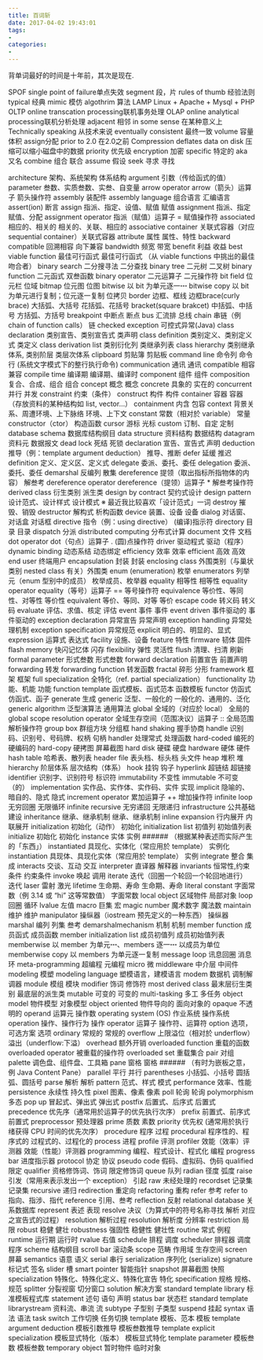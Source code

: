 ```yaml
---
title: 百词斩
date: 2017-04-02 19:43:01
tags:
- 
categories: 
- 
---
```


背单词最好的时间是十年前，其次是现在.

<!--more-->

SPOF single point of failure单点失效
segment 段，片
rules of thumb 经验法则
typical 经典
mimic 模仿
algothrim 算法
LAMP Linux + Apache + Mysql + PHP
OLTP online transcation processing联机事务处理
OLAP online analytical processing联机分析处理
adjacent 相邻
in some sense 在某种意义上
Technically speaking 从技术来说
eventually consistent 最终一致
volume 容量 体积
assign分配
prior to 2.0 在2.0之前
Compression deflates data on disk 压缩可以缩小磁盘中的数据
priority 优先级
encryption 加密
specific 特定的
aka 又名
combine  组合 联合
assume 假设
seek 寻求 寻找




architecture 架构、系统架构 体系结构
argument 引数（传给函式的值）
parameter 叁数、实质叁数、实叁、自变量
arrow operator arrow（箭头）运算子 箭头操作符
assembly 装配件
assembly language 组合语言 汇编语言
assert(ion) 断言
assign 指派、指定、设值、赋值 赋值
assignment 指派、指定 赋值、分配
assignment operator 指派（赋值）运算子 = 赋值操作符
associated 相应的、相关的 相关的、关联、相应的
associative container 关联式容器（对应 sequential container）关联式容器
attribute 属性 属性、特性
backward compatible 回溯相容 向下兼容
bandwidth 频宽 带宽
benefit 利益 收益
best viable function 最佳可行函式 最佳可行函式 （从 viable functions 中挑出的最佳吻合者）
binary search 二分搜寻法 二分查找
binary tree 二元树 二叉树
binary function 二元函式 双叁函数
binary operator 二元运算子 二元操作符
bit field 位元栏 位域
bitmap 位元图 位图
bitwise 以 bit 为单元逐一┅
bitwise copy 以 bit 为单元进行复制；位元逐一复制 位拷贝
border 边框、框线 边框brace(curly brace) 大括弧、大括号 花括弧、花括号
bracket(square brakcet) 中括弧、中括号 方括弧、方括号
breakpoint 中断点 断点
bus 汇流排 总线
chain 串链（例 chain of function calls） 链
checked exception 可控式异常(Java)
class declaration 类别宣告、类别宣告式 类声明
class definition 类别定义、类别定义式 类定义
class derivation list 类别衍化列 类继承列表
class hierarchy 类别继承体系, 类别阶层 类层次体系
clipboard 剪贴簿 剪贴板
command line 命令列 命令行 (系统文字模式下的整行执行命令)
communication 通讯 通讯
compatible 相容 兼容
compile time 编译期 编译期、编译时
component 组件 组件
composition 复合、合成、组合 组合
concept 概念 概念
concrete 具象的 实在的
concurrent 并行 并发
constraint 约束（条件）
construct 构件 构件
container 容器 容器（存放资料的某种结构如 list, vector…）
containment 内含 包容
context 背景关系、周遭环境、上下脉络 环境、上下文
constant 常数（相对於 variable） 常量
constructor（ctor） 构造函数
cursor 游标 光标
custom 订制、自定 定制
database schema 数据库结构纲目
data structure 资料结构 数据结构
datagram 资料元 数据报文
dead lock 死结 死锁
declaration 宣告、宣告式 声明
deduction 推导（例：template argument deduction） 推导、推断
defer 延缓 推迟
definition 定义、定义区、定义式
delegate 委派、委托、委任
delegation 委派、委托、委任
demarshal 反编列 散集
dereference 提领（取出指标所指物体的内容） 解叁考
dereference operator dereference（提领）运算子 * 解叁考操作符
derived class 衍生类别 派生类
design by contract 契约式设计
design pattern 设计范式、设计样式 设计模式 ※ 最近我比较喜欢「设计范式」一词
destroy 摧毁、销毁
destructor 解构式 析构函数
device 装置、设备 设备
dialog 对话窗、对话盒 对话框
directive 指令（例：using directive） (编译)指示符
directory 目录 目录
dispatch 分派
distributed computing 分布式计算
document 文件 文档
dot operator dot（句点）运算子 . (圆)点操作符
driver 驱动程式 驱动（程序）
dynamic binding 动态系结 动态绑定
efficiency 效率 效率
efficient 高效 高效
end user 终端用户
encapsulation 封装 封装
enclosing class 外围类别（与巢状类别 nested class 有关）外围类
enum (enumeration) 枚举
enumerators 列举元（enum 型别中的成员） 枚举成员、枚举器
equality 相等性 相等性
equality operator equality（等号）运算子 == 等号操作符
equivalence 等价性、等同性、对等性 等价性
equivalent 等价、等同、对等 等价
escape code 转义码 转义码
evaluate 评估、求值、核定 评估
event 事件 事件
event driven 事件驱动的 事件驱动的
exception declaration 异常宣告  异常声明
exception handling 异常处理机制
exception specification 异常规范
explicit 明白的、明显的、显式
expression 运算式 表达式
facility 设施、设备
feature 特性
firmware 韧体 固件
flash memory 快闪记忆体 闪存
flexibility 弹性 灵活性
flush 清理、扫清 刷新
formal parameter 形式叁数 形式叁数
forward declaration 前置宣告 前置声明
forwarding 转发
forwarding function 转发函数
fractal 碎形 分形
framework 框架 框架
full specialization 全特化（ref. partial specialization）
functionality 功能、机能 功能
function template 函式模板、函式范本 函数模板
functor 仿函式 仿函式、函子
generate 生成
generic 泛型、一般化的 一般化的、通用的、泛化
generic algorithm 泛型演算法 通用算法
global 全域的（对应於 local） 全局的
global scope resolution operator 全域生存空间（范围决议）运算子 :: 全局范围解析操作符
group box 群组方块 分组框
hand shaking 握手协商
handle 识别码、识别号、号码牌、权柄 句柄
handler 处理常式 处理函数
hard-coded 编死的 硬编码的
hard-copy 硬拷图 屏幕截图
hard disk 硬碟 硬盘
hardware 硬体 硬件
hash table 哈希表、散列表
header file 表头档、标头档 头文件
heap 堆积 堆
hierarchy 阶层体系 层次结构（体系）
hook 挂钩 钩子
hyperlink 超链结 超链接
identifier 识别字、识别符号 标识符
immutability 不变性
immutable 不可变（的）
implementation 实作品、实作体、实作码、实件 实现
implicit 隐喻的、暗自的、隐式 隐式
increment operator 累加运算子 ++ 增加操作符
infinite loop 无穷回圈 无限循环
infinite recursive 无穷递回 无限递归
infrastructure 公共基础建设
inheritance 继承、继承机制 继承、继承机制
inline expansion 行内展开 内联展开
initialization 初始化（动作） 初始化
initialization list 初值列 初始值列表
initialize 初始化 初始化
instance 实体 实例 ###### （根据某种表述而实际产生的「东西」）
instantiated 具现化、实体化（常应用於 template） 实例化
instantiation 具现体、具现化实体（常应用於 template） 实例
integrate 整合 集成
interacts 交谈、互动 交互
interpreter 直译器 解释器
invariants 恒常性,约束条件 约束条件
invoke 唤起 调用
iterate 迭代（回圈一个轮回一个轮回地进行） 迭代
laser 雷射 激光
lifetime 生命期、寿命 生命期、寿命
literal constant 字面常数（例 3.14 或 “hi” 这等常数值） 字面常数
local object 区域物件 局部对象
loop 回圈 循环
lvalue 左值
macro 巨集 宏
magic number 魔术数字 魔法数
maintain 维护 维护
manipulator 操纵器（iostream 预先定义的一种东西） 操纵器
marshal 编列 列集 叁考 
demarshalmechanism 机制 机制
member function 成员函式 成员函数
member initialization list 成员初值列 成员初始值列表
memberwise 以 member 为单元┅、members 逐一┅ 以成员为单位
memberwise copy 以 members 为单元逐一复制
message loop 讯息回圈 消息环
meta-programming 超编程 元编程
micro 微
middleware 中介层 中间件
modeling 模塑
modeling language 塑模语言，建模语言
modem 数据机 调制解调器
module 模组 模块
modifier 饰词 修饰符
most derived class 最末层衍生类别 最底层的派生类
mutable 可变的 可变的
multi-tasking 多工 多任务
object model 物件模型 对象模型
object oriented 物件导向的 面向对象的
opaque 不透明的
operand 运算元 操作数
operating system (OS) 作业系统 操作系统
operation 操作、操作行为 操作
operator 运算子 操作符、运算符
option 选项，可选方案 选项
ordinary 常规的 常规的
overflow 上限溢位（相对於 underflow） 溢出（underflow:下溢）
overhead 额外开销
overloaded function 重载的函数
overloaded operator 被重载的操作符
overloaded set 重载集合
pair 对组
palette 调色盘、组件盘、工具箱
pane 窗格 窗格 ###### （有时为嵌板之意，例 Java Content Pane）
parallel 平行 并行
parentheses 小括弧、小括号 圆括弧、圆括号
parse 解析 解析
pattern 范式、样式 模式
performance 效率、性能
persistence 永续性 持久性
pixel 图素、像素 像素
poll 轮询 轮询
polymorphism 多态
pop up 冒起式、弹出式 弹出式
postfix 后置式、后序式 后置式
precedence 优先序（通常用於运算子的优先执行次序）
prefix 前置式、前序式 前置式
preprocessor 预处理器
prime 质数 素数
priority 优先权 (通常用於执行绪获得 CPU 时间的优先次序）
procedure 程序 过程
procedural 程序性的、程序式的 过程式的、过程化的
process 进程
profile 评测
profiler 效能（效率）评测器 效能（性能）评测器
programming 编程、程式设计、程式化 编程
progress bar 进度指示器
protocol 协定 协议
pseudo code 假码、虚拟码、伪码
qualified 限定
qualifier 资格修饰词、饰词 限定修饰词
queue 队列
radian 径度 弧度
raise 引发（常用来表示发出一个 exception） 引起
raw 未经处理的
recordset 记录集 记录集
recursive 递归
redirection 重定向
refactoring 重构
refer 参考
refer to 指向、指涉、指代
reference 引用、叁考
reflection 反射
relational database 关系数据库
represent 表述 表现
resolve 决议（为算式中的符号名称寻找 解析 对应之宣告式的过程）
resolution 解析过程
resolution 解析度 分辨率
restriction 局限
robust 稳健 健壮
robustness 强固性 稳健性 健壮性
routine 常式 例程
runtime 运行期 运行时
rvalue 右值
schedule 排程 调度
scheduler 排程器 调度程序
scheme 结构纲目
scroll bar 滚动条
scope 范畴 作用域 生存空间
screen 屏幕
semantics 语意 语义
serial 串行
serialization 序列化 (serialize)
signature 标记式 签名
slider 槽
smart pointer 智能指针
snapshot 屏幕截图 快照
specialization 特殊化、特殊化定义、特殊化宣告 特化
specification 规格 规格、规范
splitter 分裂视窗 切分窗口
solution 解决方案
standard template library 标准模板程式库
statement 述句 语句 声明
status bar 状态栏
standard template librarystream 资料流、串流 流
subtype 子型别 子类型
suspend 挂起
syntax 语法 语法
task switch 工作切换 任务切换
template 模板、范本 模板
template argument deduction 模板引数推导 模板叁数推导
template explicit specialization 模板显式特化（版本） 模板显式特化
template parameter 模板叁数 模板叁数
temporary object 暂时物件 临时对象